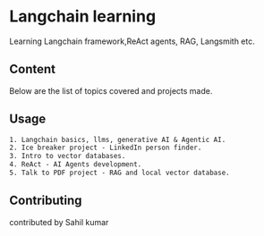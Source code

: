 # Langchain learning

Learning Langchain framework,ReAct agents, RAG, Langsmith etc.

## Content

Below are the list of topics covered and projects made.

## Usage

```txt
1. Langchain basics, llms, generative AI & Agentic AI.
2. Ice breaker project - LinkedIn person finder.
3. Intro to vector databases.
4. ReAct - AI Agents development.
5. Talk to PDF project - RAG and local vector database.
```

## Contributing

contributed by Sahil kumar
